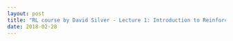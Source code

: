 ```yaml
---
layout: post
title: "RL course by David Silver - Lecture 1: Introduction to Reinforcement Learning"
date: 2018-02-28
---
```


